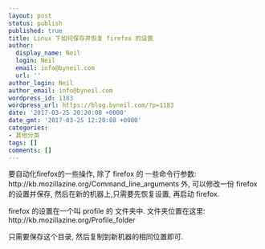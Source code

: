 ```yaml
---
layout: post
status: publish
published: true
title: Linux 下如何保存并恢复 firefox 的设置
author:
  display_name: Neil
  login: Neil
  email: info@byneil.com
  url: ''
author_login: Neil
author_email: info@byneil.com
wordpress_id: 1183
wordpress_url: https://blog.byneil.com/?p=1183
date: '2017-03-25 20:20:08 +0000'
date_gmt: '2017-03-25 12:20:08 +0000'
categories:
- 其他分类
tags: []
comments: []
---
```

<p>要自动化firefox的一些操作, 除了 firefox 的 一些命令行参数: http://kb.mozillazine.org/Command_line_arguments 外, 可以修改一份 firefox 的设置并保存, 然后在新的机器上,只需要先恢复设置, 再启动 firefox.</p>
<p>firefox 的设置在一个叫 profile 的 文件夹中. 文件夹位置在这里:<br />
http://kb.mozillazine.org/Profile_folder</p>
<p>只需要保存这个目录, 然后复制到新机器的相同位置即可.</p>
